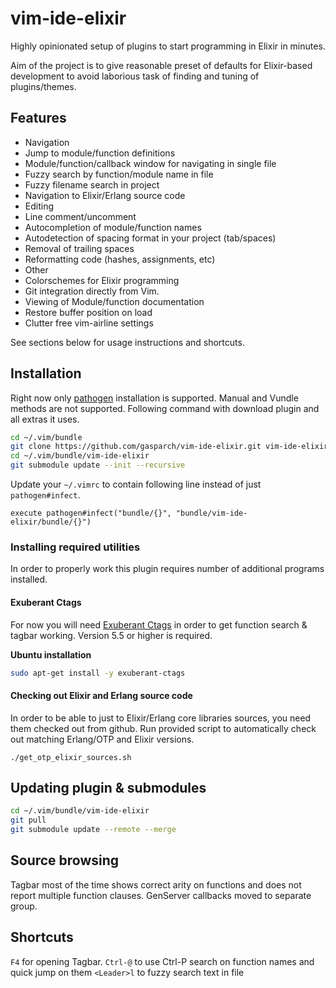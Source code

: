 # vim-ide-elixir

Highly opinionated setup of plugins to start programming in Elixir in minutes.

Aim of the project is to give reasonable preset of defaults for Elixir-based development to
avoid laborious task of finding and tuning of plugins/themes.

## Features
 * Navigation
  * Jump to module/function definitions
  * Module/function/callback window for navigating in single file
  * Fuzzy search by function/module name in file
  * Fuzzy filename search in project
  * Navigation to Elixir/Erlang source code
 * Editing
  * Line comment/uncomment
  * Autocompletion of module/function names
  * Autodetection of spacing format in your project (tab/spaces)
  * Removal of trailing spaces
  * Reformatting code (hashes, assignments, etc)
 * Other
  * Colorschemes for Elixir programming
  * Git integration directly from Vim.
  * Viewing of Module/function documentation
  * Restore buffer position on load
  * Clutter free vim-airline settings


See sections below for usage instructions and shortcuts.

## Installation

Right now only [pathogen](https://github.com/tpope/vim-pathogen) installation is supported.
Manual and Vundle methods are not supported.
Following command with download plugin and all extras it uses.

```sh
cd ~/.vim/bundle
git clone https://github.com/gasparch/vim-ide-elixir.git vim-ide-elixir
cd ~/.vim/bundle/vim-ide-elixir
git submodule update --init --recursive
```

Update your `~/.vimrc` to contain following line instead of just `pathogen#infect`.

```vim
execute pathogen#infect("bundle/{}", "bundle/vim-ide-elixir/bundle/{}")
```

### Installing required utilities

In order to properly work this plugin requires number of additional programs installed.

#### Exuberant Ctags
For now you will need [Exuberant Ctags](http://ctags.sourceforge.net/) in order to get function search & tagbar working.
Version 5.5 or higher is required.

**Ubuntu installation**

```sh
sudo apt-get install -y exuberant-ctags
```

#### Checking out Elixir and Erlang source code

In order to be able to just to Elixir/Erlang core libraries sources, you need them checked out from github.
Run provided script to automatically check out matching Erlang/OTP and Elixir versions.

```vim
./get_otp_elixir_sources.sh
```

## Updating plugin & submodules
```sh
cd ~/.vim/bundle/vim-ide-elixir
git pull
git submodule update --remote --merge
```

## Source browsing

Tagbar most of the time shows correct arity on functions and does not report multiple function clauses.
GenServer callbacks moved to separate group.

## Shortcuts

`F4` for opening Tagbar.
`Ctrl-@` to use Ctrl-P search on function names and quick jump on them
`<Leader>l` to fuzzy search text in file





